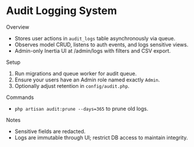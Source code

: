 Audit Logging System
====================

Overview
- Stores user actions in `audit_logs` table asynchronously via queue.
- Observes model CRUD, listens to auth events, and logs sensitive views.
- Admin-only Inertia UI at /admin/logs with filters and CSV export.

Setup
1) Run migrations and queue worker for audit queue.
2) Ensure your users have an Admin role named exactly `Admin`.
3) Optionally adjust retention in `config/audit.php`.

Commands
- `php artisan audit:prune --days=365` to prune old logs.

Notes
- Sensitive fields are redacted.
- Logs are immutable through UI; restrict DB access to maintain integrity.
